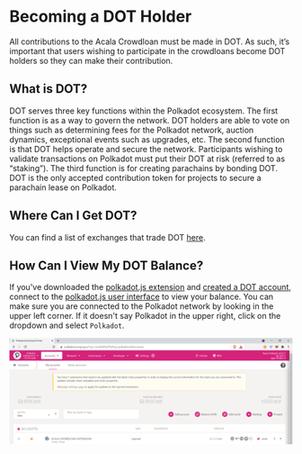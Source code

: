 # Becoming a DOT Holder

All contributions to the Acala Crowdloan must be made in DOT. As such, it’s important that users wishing to participate in the crowdloans become DOT holders so they can make their contribution.

## What is DOT?

DOT serves three key functions within the Polkadot ecosystem. The first function is as a way to govern the network. DOT holders are able to vote on things such as determining fees for the Polkadot network, auction dynamics, exceptional events such as upgrades, etc. The second function is that DOT helps operate and secure the network. Participants wishing to validate transactions on Polkadot must put their DOT at risk (referred to as “staking”). The third function is for creating parachains by bonding DOT. DOT is the only accepted contribution token for projects to secure a parachain lease on Polkadot.

## Where Can I Get DOT?

You can find a list of exchanges that trade DOT [here](https://coinmarketcap.com/currencies/polkadot-new/markets/).

## How Can I View My DOT Balance?

If you've downloaded the [polkadot.js extension](https://polkadot.js.org/extension/) and [created a DOT account](https://wiki.acala.network/acala/acala-crowdloan/dot-address/creating-a-new-dot-account), connect to the [polkadot.js user interface](https://polkadot.js.org/apps/) to view your balance. You can make sure you are connected to the Polkadot network by looking in the upper left corner. If it doesn't say Polkadot in the upper right, click on the dropdown and select `Polkadot`.

![](<../../../.gitbook/assets/Screenshot (194).png>)
